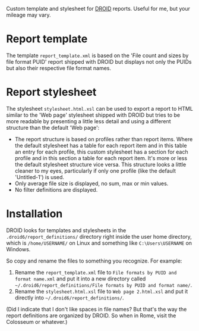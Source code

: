 Custom template and stylesheet for [DROID] reports. Useful for me, but your
mileage may vary.

# Report template

The template `report_template.xml` is based on the 'File count and sizes by
file format PUID' report shipped with DROID but displays not only the PUIDs
but also their respective file format names.

# Report stylesheet

The stylesheet `stylesheet.html.xsl` can be used to export a report to HTML
similar to the 'Web page' stylesheet shipped with DROID but tries to be more
readable by presenting a little less detail and using a different structure
than the default 'Web page':

  * The report structure is based on profiles rather than report items. Where
    the default stylesheet has a table for each report item and in this table
    an entry for each profile, this custom stylesheet has a section for each
    profile and in this section a table for each report item. It's more or
    less the default stylesheet structure vice versa. This structure looks a
    little cleaner to my eyes, particularly if only one profile (like the
    default 'Untitled-1') is used.
  * Only average file size is displayed, no sum, max or min values.
  * No filter definitions are displayed.

# Installation

DROID looks for templates and stylesheets in the `.droid6/report_definitions/`
directory right inside the user home directory, which is `/home/USERNAME/` on
Linux and something like `C:\Users\USERNAME` on Windows.

So copy and rename the files to something you recognize. For example:

 1. Rename the `report_template.xml` file to `File formats by PUID and format
    name.xml` and put it into a new directory called
    `~/.droid6/report_definitions/File formats by PUID and format name/`.
 2. Rename the `stylesheet.html.xsl` file to `Web page 2.html.xsl` and put it
    directly into `~/.droid6/report_definitions/`.

(Did I indicate that I don't like spaces in file names? But that's the way the
report definitions are organized by DROID. So when in Rome, visit the
Colosseum or whatever.)

[DROID]: https://www.nationalarchives.gov.uk/information-management/manage-information/preserving-digital-records/droid/


